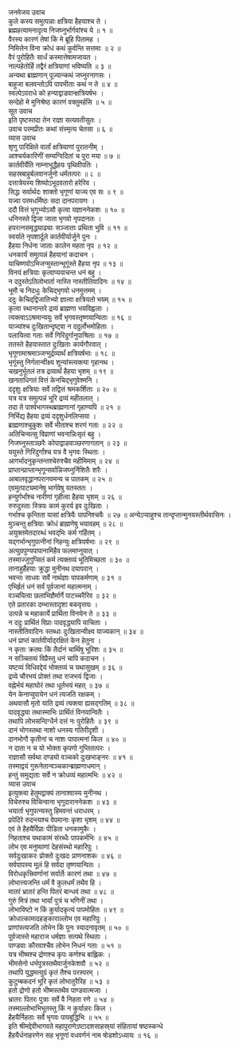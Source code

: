 जनमेजय उवाच  
कुले कस्य समुत्पन्नाः क्षत्रिया हैहयाश्च ते ।  
ब्रह्महत्यामनादृत्य निजघ्नुर्भार्गवांश्च ये ॥ १ ॥  
वैरस्य कारणं तेषां किं मे ब्रूहि पितामह ।  
निमित्तेन विना क्रोधं कथं कुर्वन्ति सत्तमाः ॥ २ ॥  
वैरं पुरोहितैः सार्धं कस्मात्तेषामजायत ।  
नाल्पहेतोर्हि तद्वैरं क्षत्रियाणां भविष्यति ॥ ३ ॥  
अन्यथा ब्राह्मणान् पूज्यान्कथं जघ्नुरनागसः ।  
बाहुजा बलवन्तोऽपि पापभीताः कथं न ते ॥ ४ ॥  
स्वल्पेऽपराधे को हन्याद्वाडवान्क्षत्रियर्षभः ।  
सन्देहो मे मुनिश्रेष्ठ कारणं वक्तुमर्हसि ॥ ५ ॥  
सूत उवाच  
इति पृष्टस्तदा तेन राज्ञा सत्यवतीसुतः ।  
उवाच परमप्रीतः कथां संस्मृत्य चेतसा ॥ ६ ॥  
व्यास उवाच  
शृणु पारिक्षिते वार्तां क्षत्रियाणां पुरातनीम् ।  
आश्चर्यकारिणीं सम्यग्विदितां च पुरा मया ॥ ७ ॥  
कार्तवीर्येति नाम्नाभूद्धैहयः पृथिवीपतिः ।  
सहस्रबाहुर्बलवानर्जुनो धर्मतत्परः ॥ ८ ॥  
दत्तात्रेयस्य शिष्योऽभूदवतारो हरेरिव ।  
सिद्धः सर्वार्थदः शाक्तो भृगूणां याज्य एव सः ॥ ९ ॥  
यज्वा परमधर्मिष्ठः सदा दानपरायणः ।  
ददौ वित्तं भृगुभ्योऽसौ कृत्वा यज्ञाननेकशः ॥ १० ॥  
धनिनस्ते द्विजा जाता भृगवो नृपदानतः ।  
हयरत्नसमृद्ध्याढ्याः सञ्जाताः प्रथिता भुवि ॥ ११ ॥  
स्वर्याते नृपशार्दूले कार्तवीर्यार्जुने पुनः ।  
हैहया निर्धना जाताः कालेन महता नृप ॥ १२ ॥  
धनकार्यं समुत्पन्नं हैहयानां कदाचन ।  
याचिष्णवोऽभिजग्मुस्तान्भूगूंस्ते हैहया नृप ॥ १३ ॥  
विनयं क्षत्रियाः कृत्वाप्ययाचन्त धनं बहु ।  
न ददुस्तेऽतिलोभार्ता नास्ति नास्तीतिवादिनः ॥ १४ ॥  
भूमौ च निदधुः केचिद्‌भृगवो धनमुत्तमम् ।  
ददुः केचिद्‌द्विजातिभ्यो ज्ञात्वा क्षत्रियतो भयम् ॥ १५ ॥  
कृत्वा स्थानान्तरे द्रव्यं ब्राह्मणा भयविह्वलाः ।  
त्यक्त्वाऽऽश्रमान्ययुः सर्वे भृगवस्तृष्णयान्विताः ॥ १६ ॥  
याज्यांश्च दुःखितान्दृष्ट्वा न ददुर्लोभमोहिताः ।  
पलायित्वा गताः सर्वे गिरिदुर्गानुपाश्रिताः ॥ १७ ॥  
ततस्ते हैहयास्तात दुःखिताः कार्यगौरवात् ।  
भृगूणामाश्रमाञ्जग्मुर्द्रव्यार्थं क्षत्रियर्षभाः ॥ १८ ॥  
भृगूंस्तु निर्गतान्वीक्ष्य शून्यांस्त्यक्त्या गृहानथ ।  
चखनुर्भूतलं तत्र द्रव्यार्थं हैहया भृशम् ॥ १९ ॥  
खनताधिगतं वित्तं केनचिद्‌भृगुवेश्मनि ।  
ददृशुः क्षत्रियाः सर्वे तद्वित्तं श्रमकर्शिताः ॥ २० ॥  
यत्र यत्र समुत्पन्नं भूरि द्रव्यं महीतलात् ।  
तदा ते पार्श्वभागस्थब्राह्मणानां गृहाण्यपि ॥ २१ ॥  
निर्भिद्य हैहया द्रव्यं ददृशुर्धनलिप्सया ।  
ब्राह्मणाश्चुकुशः सर्वे भीताश्च शरणं गताः ॥ २२ ॥  
अतिचिन्वत्सु विप्राणां भवनान्निःसृतं बहु ।  
निजघ्नुस्ताञ्छरैः कोपाद्वाडवाञ्छरणागतान् ॥ २३ ॥  
ययुस्ते गिरिदुर्गांश्च यत्र वै भृगवः स्थिताः ।  
आगर्भादनुकृन्तन्तश्चेरुश्चैव महीमिमाम् ॥ २४ ॥  
प्राप्तान्प्राप्तान्भृगून्सर्वान्निजघ्नुर्निशितैः शरैः ।  
आबालवृद्धानपरानवमन्य च पातकम् ॥ २५ ॥  
एवमुत्पाट्यमानेषु भार्गवेषु यतस्ततः ।  
हन्युर्गर्भांश्च नारीणां गृहीत्वा हैहया भृशम् ॥ २६ ॥  
रुरुदुस्ताः स्त्रियः कामं कुरर्य इव दुःखिताः ।  
गर्भाश्च कृन्तिता यासां क्षत्रियैः पापनिश्चयैः ॥ २७ ॥
अन्येऽप्याहुश्च तान्दृप्तान्मुनयस्तीर्थवासिनः ।  
मुञ्चन्तु क्षत्रियाः क्रोधं ब्राह्मणेषु भयावहम् ॥ २८ ॥  
अयुक्तमेतदारब्धं भवद्‌भिः कर्म गर्हितम् ।  
यद्‌गर्भान्भृगुपत्नीनां निहन्युः क्षत्रियर्षभाः ॥ २९ ॥  
अत्युग्रपुण्यपापानामिहैव फलमाप्नुयात् ।  
तस्माज्जुगुप्सितं कर्म त्यक्तव्यं भूतिमिच्छता ॥ ३० ॥  
तानाहुर्हैहयाः क्रुद्धा मुनीनथ दयापरान् ।  
भवन्तः साधवः सर्वे नार्थज्ञाः पापकर्मणाम् ॥ ३१ ॥  
एभिर्हृतं धनं सर्वं पूर्वजानां महात्मनाम् ।  
वञ्चयित्वा छलाभिज्ञैर्मार्गे पाटच्चरैरिव ॥ ३२ ॥  
एते प्रतारका दम्भास्तादृशा बकवृत्तयः ।  
उत्पन्ने च महाकार्ये प्रार्थिता विनयेन ते ॥ ३३ ॥  
न ददुः प्रार्थितं विप्राः पादवृद्ध्यापि याचिताः ।  
नास्तीतिवादिनः स्तब्धाः दुःखितान्वीक्ष्य याज्यकान् ॥ ३४ ॥  
धनं प्राप्तं कार्तवीर्याद्‌रक्षितं केन हेतुना ।  
न कृताः क्रतवः किं तैर्दानं चार्थिषु भूरिशः ॥ ३५ ॥  
न सञ्चितव्यं विप्रैस्तु धनं चापि कदाचन ।  
यष्टव्यं विधिवद्देयं भोक्तव्यं च यथासुखम् ॥ ३६ ॥  
द्रव्ये चौरभयं प्रोक्तं तथा राजभयं द्विजाः ।  
वह्नेर्भयं महाघोरं तथा धूर्तभयं महत् ॥ ३७ ॥  
येन केनाप्युपायेन धनं त्यजति रक्षकम् ।  
अथवासौ मृतो याति द्रव्यं त्यक्त्वा ह्यसद्‌गतिम् ॥ ३८ ॥  
पादवृद्ध्या तथास्माभिः प्रार्थितं विनयान्वितैः ।  
तथापि लोभसन्दिग्धैर्न दत्तं नः पुरोहितैः ॥ ३९ ॥  
दानं भोगस्तथा नाशो धनस्य गतिरीदृशी ।  
दानभोगौ कृतीनां च नाशः पापात्मनां किल ॥ ४० ॥  
न दाता न च यो भोक्ता कृपणो गुप्तितत्परः ।  
राज्ञासौ सर्वथा दण्ड्यो वञ्चको दुःखभाङ्नरः ॥ ४१ ॥  
तस्माद्वयं गुरूनेतान्वञ्चकान्ब्राह्मणाधमान् ।  
हन्तुं समुद्यताः सर्वे न क्रोधव्यं महात्मभिः ॥ ४२ ॥  
व्यास उवाच  
इत्युक्त्वा हेतुमद्वाक्यं तानाश्वास्य मुनीनथ ।  
विचेरुश्च विचिन्वाना भृगुदाराननेकशः ॥ ४३ ॥  
भयार्ता भृगुपत्न्यस्तु हिमवन्तं धराधरम् ।  
प्रपेदिरे रुदन्त्यश्च वेपमानाः कृशा भृशम् ॥ ४४ ॥  
एवं ते हैहयैर्विप्राः पीडिता धनकामुकैः ।  
निहताश्च यथाकामं संरब्धैः पापकर्मभिः ॥ ४५ ॥  
लोभ एव मनुष्याणां देहसंस्थो महारिपुः ।  
सर्वदुःखाकरः प्रोक्तो दुःखदः प्राणनाशकः ॥ ४६ ॥  
सर्वपापस्य मूलं हि सर्वदा तृष्णयान्वितः ।  
विरोधकृत्त्रिवर्णानां सर्वार्तेः कारणं तथा ॥ ४७ ॥  
लोभात्त्यजन्ति धर्मं वै कुलधर्मं तथैव हि ।  
मातरं भ्रातरं हन्ति पितरं बान्धवं तथा ॥ ४८ ॥  
गुरुं मित्रं तथा भार्यां पुत्रं च भगिनीं तथा ।  
लोभाविष्टो न किं कुर्यादकृत्यं पापमोहितः ॥ ४९ ॥  
क्रोधात्कामादहङ्काराल्लोभ एव महारिपुः ।  
प्राणांस्त्यजति लोभेन किं पुनः स्यादनावृतम् ॥ ५० ॥  
पूर्वजास्ते महाराज धर्मज्ञाः सत्पथे स्थिताः ।  
पाण्डवाः कौरवाश्चैव लोभेन निधनं गताः ॥ ५१ ॥  
यत्र भीष्मश्च द्रोणश्च कृपः कर्णश्च बाह्लिकः ।  
भीमसेनो धर्भपुत्रस्तथैवार्जुनकेशवौ ॥ ५२ ॥  
तथापि युद्धमत्युग्रं कृतं तैश्च परस्परम् ।  
कुटुम्बकदनं भूरि कृतं लोभातुरैरिह ॥ ५३ ॥  
हतो द्रोणो हतो भीष्मस्तथैव पाण्डवात्मजाः ।  
भ्रातरः पितरः पुत्राः सर्वे वै निहता रणे ॥ ५४ ॥  
तस्माल्लोभाभिभूतस्तु किं न कुर्यान्नरः किल ।  
हैहयैर्निहताः सर्वे भृगवः पापबुद्धिभिः ॥ ५५ ॥  
इति श्रीमद्देवीभागवते महापुराणेऽष्टादशसाहस्र्यां संहितायां षष्ठस्कन्धे  
हैहयैर्धनाहरणेन सह भृगूणां वधवर्णनं नाम षोडशोऽध्यायः ॥ १६ ॥
